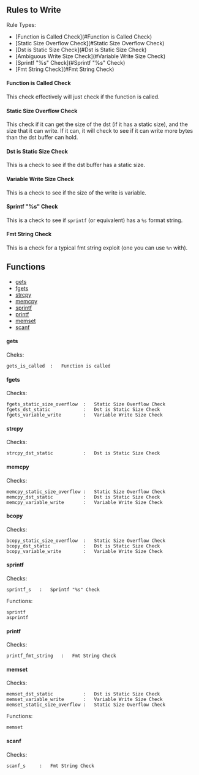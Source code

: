## Rules to Write

Rule Types:

* [Function is Called Check](#Function is Called Check)
* [Static Size Overflow Check](#Static Size Overflow Check)
* [Dst is Static Size Check](#Dst is Static Size Check)
* [Ambiguous Write Size Check](#Variable Write Size Check)
* [Sprintf "%s" Check](#Sprintf "%s" Check)
* [Fmt String Check](#Fmt String Check)

#### Function is Called Check

This check effectively will just check if the function is called.

#### Static Size Overflow Check

This check if it can get the size of the dst (if it has a static size), and the size that it can write. If it can, it will check to see if it can write more bytes than the dst buffer can hold.

#### Dst is Static Size Check

This is a check to see if the dst buffer has a static size.

#### Variable Write Size Check

This is a check to see if the size of the write is variable.

#### Sprintf "%s" Check

This is a check to see if `sprintf` (or equivalent) has a `%s` format string.

#### Fmt String Check

This is a check for a typical fmt string exploit (one you can use `%n` with).


## Functions

* [gets](#gets)
* [fgets](#fgets)
* [strcpy](#strcpy)
* [memcpy](#memcpy)
* [sprintf](#sprintf)
* [printf](#printf)
* [memset](#memset)
* [scanf](#scanf)

#### gets

Cheks:
```
gets_is_called	:	Function is called
```

#### fgets

Checks:
```
fgets_static_size_overflow	:	Static Size Overflow Check
fgets_dst_static			:	Dst is Static Size Check
fgets_variable_write		:	Variable Write Size Check
```

#### strcpy

Checks:
```
strcpy_dst_static			:	Dst is Static Size Check
```

#### memcpy

Checks:
```
memcpy_static_size_overflow	:	Static Size Overflow Check
memcpy_dst_static			:	Dst is Static Size Check
memcpy_variable_write		:	Variable Write Size Check
```

#### bcopy

Checks:
```
bcopy_static_size_overflow	:	Static Size Overflow Check
bcopy_dst_static			:	Dst is Static Size Check
bcopy_variable_write		:	Variable Write Size Check
```

#### sprintf

Checks:
```
sprintf_s	:	Sprintf "%s" Check
```

Functions:
```
sprintf
asprintf
```

#### printf

Checks:
```
printf_fmt_string	:	Fmt String Check
```

#### memset

Checks:
```
memset_dst_static			:	Dst is Static Size Check
memset_variable_write		:	Variable Write Size Check
memset_static_size_overflow	:	Static Size Overflow Check
```

Functions:
```
memset
```

#### scanf

Checks:
```
scanf_s		:	Fmt String Check
```